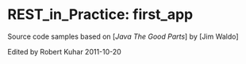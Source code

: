 # REST_in_Practice: first_app

Source code samples based on [*Java The Good Parts*] by [Jim Waldo]

Edited by Robert Kuhar 2011-10-20
